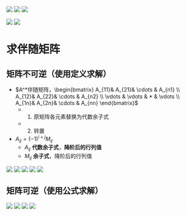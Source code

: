 ![](../photo/Pasted%20image%2020240617172129.png)
![](../photo/Pasted%20image%2020240617172209.png)
![](../photo/Pasted%20image%2020240617185835.png)

![](../photo/Pasted%20image%2020240617172830.png)
![](../photo/Pasted%20image%2020240617172805.png)
# 求伴随矩阵
## 矩阵不可逆（使用定义求解）
- $A^*伴随矩阵，\begin{bmatrix}  A_{11}& A_{21}& \cdots  & A_{n1} \\  A_{12}& A_{22}& \cdots  & A_{n2} \\  \vdots & \vdots & * & \vdots \\  A_{1n}& A_{2n}& \cdots  & A_{nn} \end{bmatrix}$
	- 1. 原矩阵各元素替换为代数余子式
	- 2. 转置
- $A_{ij}=(-1)^{i+j}M_{ij}$
	- $A_{ij}$ **代数余子式**，**降阶后的行列值**
	- $M_{ij}$ **余子式**，降阶后的行列值

![](../photo/Pasted%20image%2020240617183838.png)
![](../photo/Pasted%20image%2020240617183858.png)
![](../photo/Pasted%20image%2020240617183927.png)
![](../photo/Pasted%20image%2020240617184021.png)
![](../photo/Pasted%20image%2020240617184142.png)
## 矩阵可逆（使用公式求解）

![](../photo/Pasted%20image%2020240617172738.png)
![](../photo/Pasted%20image%2020240617172334.png)
![](../photo/Pasted%20image%2020240617172308.png)
![](../photo/Pasted%20image%2020240617172321.png)

